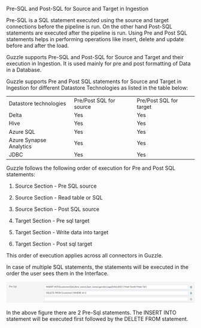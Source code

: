 Pre-SQL and Post-SQL for Source and Target in Ingestion

Pre-SQL is a SQL statement executed using the source and target connections before the pipeline is run. On the other hand Post-SQL statements are executed after the pipeline is run. Using Pre and Post SQL statements helps in performing operations like insert, delete and update before and after the load.

Guzzle supports Pre-SQL and Post-SQL for Source and Target and their execution in Ingestion. It is used mainly for pre and post formatting of Data in a Database. 

Guzzle supports Pre and Post SQL statements for Source and Target in Ingestion for different Datastore Technologies as listed in the table below: 

<table>
  <tr>
    <td>Datastore technologies</td>
    <td>Pre/Post SQL for source</td>
    <td>Pre/Post SQL for target</td>
  </tr>
  <tr>
    <td>Delta</td>
    <td>Yes</td>
    <td>Yes</td>
  </tr>
  <tr>
    <td>Hive</td>
    <td>Yes</td>
    <td>Yes</td>
  </tr>
  <tr>
    <td>Azure SQL</td>
    <td>Yes</td>
    <td>Yes</td>
  </tr>
  <tr>
    <td>Azure Synapse Analytics</td>
    <td>Yes</td>
    <td>Yes</td>
  </tr>
  <tr>
    <td>JDBC</td>
    <td>Yes</td>
    <td>Yes</td>
  </tr>
</table>


Guzzle follows the following order of execution for Pre and Post SQL statements:

1. Source Section - Pre SQL source

2. Source Section - Read table or SQL

3. Source Section - Post SQL source

4. Target Section -  Pre sql target

5. Target Section -  Write data into target

6. Target Section -  Post sql target

This order of execution applies across all connectors in Guzzle.

In case of multiple SQL statements, the statements will be executed in the order the user sees them in the Interface.

![image alt text](/img/docs/how-to-guides/ingest_data/image_1.png)          

In the above figure there are 2 Pre-Sql statements. The INSERT INTO statement will be executed first followed by the DELETE FROM statement.

